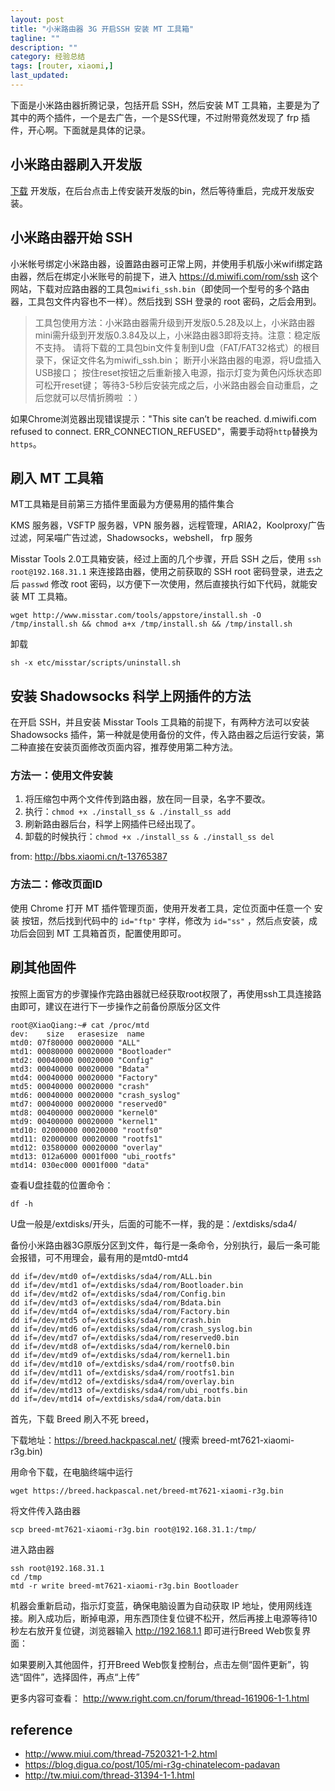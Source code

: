 ```yaml
---
layout: post
title: "小米路由器 3G 开启SSH 安装 MT 工具箱"
tagline: ""
description: ""
category: 经验总结
tags: [router, xiaomi,]
last_updated: 
---
```


下面是小米路由器折腾记录，包括开启 SSH，然后安装 MT 工具箱，主要是为了其中的两个插件，一个是去广告，一个是SS代理，不过附带竟然发现了 frp 插件，开心啊。下面就是具体的记录。

## 小米路由器刷入开发版
[下载](http://www1.miwifi.com/miwifi_download.html) 开发版，在后台点击上传安装开发版的bin，然后等待重启，完成开发版安装。

## 小米路由器开始 SSH
小米帐号绑定小米路由器，设置路由器可正常上网，并使用手机版小米wifi绑定路由器，然后在绑定小米账号的前提下，进入 <https://d.miwifi.com/rom/ssh> 这个网站，下载对应路由器的工具包`miwifi_ssh.bin`（即使同一个型号的多个路由器，工具包文件内容也不一样）。然后找到 SSH 登录的 root 密码，之后会用到。

> 工具包使用方法：小米路由器需升级到开发版0.5.28及以上，小米路由器mini需升级到开发版0.3.84及以上，小米路由器3即将支持。注意：稳定版不支持。
> 请将下载的工具包bin文件复制到U盘（FAT/FAT32格式）的根目录下，保证文件名为miwifi_ssh.bin；
> 断开小米路由器的电源，将U盘插入USB接口；
> 按住reset按钮之后重新接入电源，指示灯变为黄色闪烁状态即可松开reset键；
> 等待3-5秒后安装完成之后，小米路由器会自动重启，之后您就可以尽情折腾啦 ：）

如果Chrome浏览器出现错误提示："This site can’t be reached. d.miwifi.com refused to connect. ERR_CONNECTION_REFUSED"，需要手动将`http`替换为`https`。

## 刷入 MT 工具箱
MT工具箱是目前第三方插件里面最为方便易用的插件集合

KMS 服务器，VSFTP 服务器，VPN 服务器，远程管理，ARIA2，Koolproxy广告过滤，阿呆喵广告过滤，Shadowsocks，webshell， frp 服务

Misstar Tools 2.0工具箱安装，经过上面的几个步骤，开启 SSH 之后，使用 `ssh root@192.168.31.1` 来连接路由器，使用之前获取的 SSH root 密码登录，进去之后 `passwd` 修改 root 密码，以方便下一次使用，然后直接执行如下代码，就能安装 MT 工具箱。

    wget http://www.misstar.com/tools/appstore/install.sh -O /tmp/install.sh && chmod a+x /tmp/install.sh && /tmp/install.sh 

卸载

    sh -x etc/misstar/scripts/uninstall.sh

## 安装 Shadowsocks 科学上网插件的方法

在开启 SSH，并且安装 Misstar Tools 工具箱的前提下，有两种方法可以安装 Shadowsocks 插件，第一种就是使用备份的文件，传入路由器之后运行安装，第二种直接在安装页面修改页面内容，推荐使用第二种方法。

### 方法一：使用文件安装

1. 将压缩包中两个文件传到路由器，放在同一目录，名字不要改。
2. 执行：`chmod +x ./install_ss & ./install_ss add`
3. 刷新路由器后台，科学上网插件已经出现了。
4. 卸载的时候执行：`chmod +x ./install_ss & ./install_ss del`

from: <http://bbs.xiaomi.cn/t-13765387>

### 方法二：修改页面ID

使用 Chrome 打开 MT 插件管理页面，使用开发者工具，定位页面中任意一个 安装 按钮，然后找到代码中的 `id="ftp"` 字样，修改为 `id="ss"` ，然后点安装，成功后会回到 MT 工具箱首页，配置使用即可。

## 刷其他固件
按照上面官方的步骤操作完路由器就已经获取root权限了，再使用ssh工具连接路由即可，建议在进行下一步操作之前备份原版分区文件

    root@XiaoQiang:~# cat /proc/mtd
    dev:    size   erasesize  name
    mtd0: 07f80000 00020000 "ALL"
    mtd1: 00080000 00020000 "Bootloader"
    mtd2: 00040000 00020000 "Config"
    mtd3: 00040000 00020000 "Bdata"
    mtd4: 00040000 00020000 "Factory"
    mtd5: 00040000 00020000 "crash"
    mtd6: 00040000 00020000 "crash_syslog"
    mtd7: 00040000 00020000 "reserved0"
    mtd8: 00400000 00020000 "kernel0"
    mtd9: 00400000 00020000 "kernel1"
    mtd10: 02000000 00020000 "rootfs0"
    mtd11: 02000000 00020000 "rootfs1"
    mtd12: 03580000 00020000 "overlay"
    mtd13: 012a6000 0001f000 "ubi_rootfs"
    mtd14: 030ec000 0001f000 "data"

查看U盘挂载的位置命令：

    df -h

U盘一般是/extdisks/开头，后面的可能不一样，我的是：/extdisks/sda4/

备份小米路由器3G原版分区到文件，每行是一条命令，分别执行，最后一条可能会报错，可不用理会，最有用的是mtd0-mtd4

    dd if=/dev/mtd0 of=/extdisks/sda4/rom/ALL.bin
    dd if=/dev/mtd1 of=/extdisks/sda4/rom/Bootloader.bin
    dd if=/dev/mtd2 of=/extdisks/sda4/rom/Config.bin
    dd if=/dev/mtd3 of=/extdisks/sda4/rom/Bdata.bin
    dd if=/dev/mtd4 of=/extdisks/sda4/rom/Factory.bin
    dd if=/dev/mtd5 of=/extdisks/sda4/rom/crash.bin
    dd if=/dev/mtd6 of=/extdisks/sda4/rom/crash_syslog.bin
    dd if=/dev/mtd7 of=/extdisks/sda4/rom/reserved0.bin
    dd if=/dev/mtd8 of=/extdisks/sda4/rom/kernel0.bin
    dd if=/dev/mtd9 of=/extdisks/sda4/rom/kernel1.bin
    dd if=/dev/mtd10 of=/extdisks/sda4/rom/rootfs0.bin
    dd if=/dev/mtd11 of=/extdisks/sda4/rom/rootfs1.bin
    dd if=/dev/mtd12 of=/extdisks/sda4/rom/overlay.bin
    dd if=/dev/mtd13 of=/extdisks/sda4/rom/ubi_rootfs.bin
    dd if=/dev/mtd14 of=/extdisks/sda4/rom/data.bin


首先，下载 Breed 刷入不死 breed，

下载地址：<https://breed.hackpascal.net/>  (搜索 breed-mt7621-xiaomi-r3g.bin)

用命令下载，在电脑终端中运行

    wget https://breed.hackpascal.net/breed-mt7621-xiaomi-r3g.bin

将文件传入路由器

    scp breed-mt7621-xiaomi-r3g.bin root@192.168.31.1:/tmp/

进入路由器

    ssh root@192.168.31.1
    cd /tmp
    mtd -r write breed-mt7621-xiaomi-r3g.bin Bootloader

机器会重新启动，指示灯变蓝，确保电脑设置为自动获取 IP 地址，使用网线连接。刷入成功后，断掉电源，用东西顶住复位键不松开，然后再接上电源等待10秒左右放开复位键，浏览器输入 http://192.168.1.1  即可进行Breed Web恢复界面：

如果要刷入其他固件，打开Breed Web恢复控制台，点击左侧“固件更新”，钩选“固件”，选择固件，再点“上传”

更多内容可查看： <http://www.right.com.cn/forum/thread-161906-1-1.html>


## reference

- <http://www.miui.com/thread-7520321-1-2.html>
- <https://blog.digua.co/post/105/mi-r3g-chinatelecom-padavan>
- <http://tw.miui.com/thread-31394-1-1.html>
